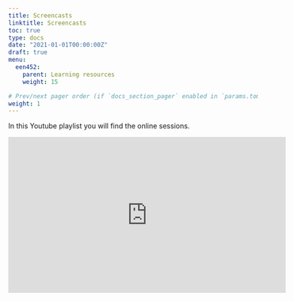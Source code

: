 ```yaml
---
title: Screencasts
linktitle: Screencasts
toc: true
type: docs
date: "2021-01-01T00:00:00Z"
draft: true
menu:
  een452:
    parent: Learning resources
    weight: 15

# Prev/next pager order (if `docs_section_pager` enabled in `params.toml`)
weight: 1
---
```



In this Youtube playlist you will find the online sessions.

<iframe width="560" height="315" src="https://www.youtube.com/playlist?list=PLpmwr4EPmhRrGeDKm7DNJLNyU-Pxeo4QR" frameborder="0" allow="accelerometer; autoplay; encrypted-media; gyroscope; picture-in-picture" allowfullscreen></iframe>